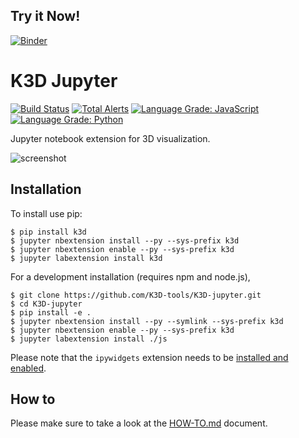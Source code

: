 ## Try it Now!
[![Binder](https://mybinder.org/badge.svg)](https://mybinder.org/v2/gh/ghalib-bello/myK3D-jupyter/master?filepath=examples/myvtkrenderer5.ipynb)


# K3D Jupyter

[![Build Status](https://travis-ci.org/K3D-tools/K3D-jupyter.svg)](https://travis-ci.org/K3D-tools/K3D-jupyter)
[![Total Alerts](https://img.shields.io/lgtm/alerts/g/K3D-tools/K3D-jupyter.svg?logo=lgtm&logoWidth=18)](https://lgtm.com/projects/g/K3D-tools/K3D-jupyter/alerts/)
[![Language Grade: JavaScript](https://img.shields.io/lgtm/grade/javascript/g/K3D-tools/K3D-jupyter.svg?logo=lgtm&logoWidth=18)](https://lgtm.com/projects/g/K3D-tools/K3D-jupyter/context:javascript)
[![Language Grade: Python](https://img.shields.io/lgtm/grade/python/g/K3D-tools/K3D-jupyter.svg?logo=lgtm&logoWidth=18)](https://lgtm.com/projects/g/K3D-tools/K3D-jupyter/context:python)

Jupyter notebook extension for 3D visualization.

![screenshot](screenshot.png)


## Installation

To install use pip:

    $ pip install k3d
    $ jupyter nbextension install --py --sys-prefix k3d
    $ jupyter nbextension enable --py --sys-prefix k3d
    $ jupyter labextension install k3d

For a development installation (requires npm and node.js),

    $ git clone https://github.com/K3D-tools/K3D-jupyter.git
    $ cd K3D-jupyter
    $ pip install -e .
    $ jupyter nbextension install --py --symlink --sys-prefix k3d
    $ jupyter nbextension enable --py --sys-prefix k3d
    $ jupyter labextension install ./js

Please note that the `ipywidgets` extension needs to be
[installed and enabled](http://ipywidgets.readthedocs.io/en/latest/user_install.html).

## How to

Please make sure to take a look at the [HOW-TO.md](HOW-TO.md) document.
